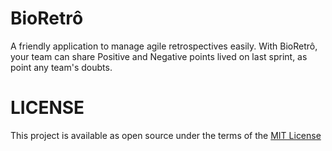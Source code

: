 # BioRetrô

A friendly application to manage agile retrospectives easily.
With BioRetrô, your team can share Positive and Negative points lived on last sprint,
as point any team's doubts.

# LICENSE

This project is available as open source under the terms of the [MIT License](http://opensource.org/licenses/MIT)
